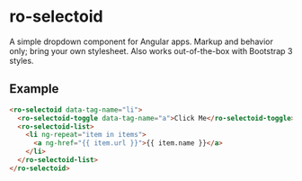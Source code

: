 # ro-selectoid

A simple dropdown component for Angular apps. Markup and behavior only; bring your own stylesheet. Also works out-of-the-box with Bootstrap 3 styles.

## Example

``` html
<ro-selectoid data-tag-name="li">
  <ro-selectoid-toggle data-tag-name="a">Click Me</ro-selectoid-toggle>
  <ro-selectoid-list>
    <li ng-repeat="item in items">
      <a ng-href="{{ item.url }}">{{ item.name }}</a>
    </li>
  </ro-selectoid-list>
</ro-selectoid>
```
